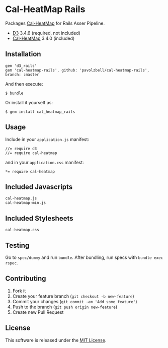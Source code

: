 # Cal-HeatMap Rails

Packages [Cal-HeatMap](https://github.com/kamisama/cal-heatmap) for Rails Asser Pipeline.

- [D3](https://github.com/mbostock/d3) 3.4.6 (required, not included)
- [Cal-HeatMap](https://github.com/kamisama/cal-heatmap) 3.4.0 (included)

## Installation

    gem 'd3_rails'
    gem 'cal-heatmap-rails', github: 'pavolzbell/cal-heatmap-rails', branch: :master

And then execute:

    $ bundle

Or install it yourself as:

    $ gem install cal_heatmap_rails

## Usage

Include in your `application.js` manifest:

```
//= require d3
//= require cal-heatmap
```

and in your `application.css` manifest:

```
*= require cal-heatmap
```

## Included Javascripts

    cal-heatmap.js
    cal-heatmap-min.js

## Included Stylesheets

    cal-heatmap.css

## Testing

Go to `spec/dummy` and run `bundle`. After bundling, run specs with `bundle exec rspec`.

## Contributing

1. Fork it
2. Create your feature branch (`git checkout -b new-feature`)
3. Commit your changes (`git commit -am 'Add some feature'`)
4. Push to the branch (`git push origin new-feature`)
5. Create new Pull Request

## License

This software is released under the [MIT License](LICENSE.md).
